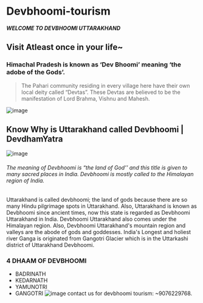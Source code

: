 # Devbhoomi-tourism 
_**WELCOME TO DEVBHOOMI UTTARAKHAND**_

## Visit Atleast once in your life~
  ### Himachal Pradesh is known as ‘Dev Bhoomi’ meaning ‘the adobe of the Gods’. 
  >The Pahari community residing in every village here have their own local deity called “Devtas”. 
>These Devtas are believed to be the manifestation of Lord Brahma, Vishnu and Mahesh.

![image](https://user-images.githubusercontent.com/118350829/202984969-eb9f2c80-445f-4551-9bec-e976ad1c7c13.png)
## Know Why is Uttarakhand called Devbhoomi | DevdhamYatra
![image](https://user-images.githubusercontent.com/118350829/202986511-7265d31c-dd7f-4ded-b7cd-e3d5775962c8.png)
  ######  The meaning of Devbhoomi is “the land of God’’ and this title is given to many sacred places in India. Devbhoomi is mostly called to the Himalayan region of India.
  Uttarakhand is called devbhoomi; the land of gods because there are so many Hindu pilgrimage spots in Uttarakhand. Also, Uttarakhand is known as Devbhoomi since ancient times, now this state is regarded as Devbhoomi Uttarakhand in India. Devbhoomi Uttarakhand also comes under the Himalayan region. Also, Devbhoomi Uttarakhand's mountain region and valleys are the abode of gods and goddesses. India's Longest and holiest river Ganga is originated from Gangotri Glacier which is in the Uttarkashi district of Uttarakhand Devbhoomi.
  ### 4 DHAAM OF DEVBHOOMI
  * BADRINATH
  * KEDARNATH
  * YAMUNOTRI
  * GANGOTRI
  ![image](https://user-images.githubusercontent.com/118350829/202988243-465112b0-e2cb-46bb-8d25-95ffd1be270c.png)
  contact us for devbhoomi tourism:
      ~9076229768.
